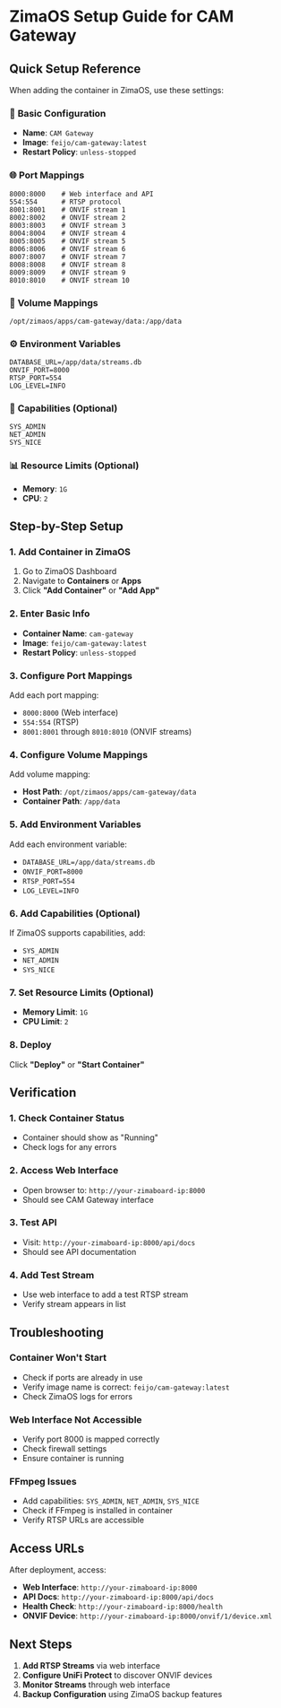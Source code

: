 # ZimaOS Setup Guide for CAM Gateway

## Quick Setup Reference

When adding the container in ZimaOS, use these settings:

### 🔧 **Basic Configuration**
- **Name**: `CAM Gateway`
- **Image**: `feijo/cam-gateway:latest`
- **Restart Policy**: `unless-stopped`

### 🌐 **Port Mappings**
```
8000:8000    # Web interface and API
554:554      # RTSP protocol
8001:8001    # ONVIF stream 1
8002:8002    # ONVIF stream 2
8003:8003    # ONVIF stream 3
8004:8004    # ONVIF stream 4
8005:8005    # ONVIF stream 5
8006:8006    # ONVIF stream 6
8007:8007    # ONVIF stream 7
8008:8008    # ONVIF stream 8
8009:8009    # ONVIF stream 9
8010:8010    # ONVIF stream 10
```

### 💾 **Volume Mappings**
```
/opt/zimaos/apps/cam-gateway/data:/app/data
```

### ⚙️ **Environment Variables**
```
DATABASE_URL=/app/data/streams.db
ONVIF_PORT=8000
RTSP_PORT=554
LOG_LEVEL=INFO
```

### 🔐 **Capabilities (Optional)**
```
SYS_ADMIN
NET_ADMIN
SYS_NICE
```

### 📊 **Resource Limits (Optional)**
- **Memory**: `1G`
- **CPU**: `2`

## Step-by-Step Setup

### 1. **Add Container in ZimaOS**
1. Go to ZimaOS Dashboard
2. Navigate to **Containers** or **Apps**
3. Click **"Add Container"** or **"Add App"**

### 2. **Enter Basic Info**
- **Container Name**: `cam-gateway`
- **Image**: `feijo/cam-gateway:latest`
- **Restart Policy**: `unless-stopped`

### 3. **Configure Port Mappings**
Add each port mapping:
- `8000:8000` (Web interface)
- `554:554` (RTSP)
- `8001:8001` through `8010:8010` (ONVIF streams)

### 4. **Configure Volume Mappings**
Add volume mapping:
- **Host Path**: `/opt/zimaos/apps/cam-gateway/data`
- **Container Path**: `/app/data`

### 5. **Add Environment Variables**
Add each environment variable:
- `DATABASE_URL=/app/data/streams.db`
- `ONVIF_PORT=8000`
- `RTSP_PORT=554`
- `LOG_LEVEL=INFO`

### 6. **Add Capabilities (Optional)**
If ZimaOS supports capabilities, add:
- `SYS_ADMIN`
- `NET_ADMIN`
- `SYS_NICE`

### 7. **Set Resource Limits (Optional)**
- **Memory Limit**: `1G`
- **CPU Limit**: `2`

### 8. **Deploy**
Click **"Deploy"** or **"Start Container"**

## Verification

### 1. **Check Container Status**
- Container should show as "Running"
- Check logs for any errors

### 2. **Access Web Interface**
- Open browser to: `http://your-zimaboard-ip:8000`
- Should see CAM Gateway interface

### 3. **Test API**
- Visit: `http://your-zimaboard-ip:8000/api/docs`
- Should see API documentation

### 4. **Add Test Stream**
- Use web interface to add a test RTSP stream
- Verify stream appears in list

## Troubleshooting

### **Container Won't Start**
- Check if ports are already in use
- Verify image name is correct: `feijo/cam-gateway:latest`
- Check ZimaOS logs for errors

### **Web Interface Not Accessible**
- Verify port 8000 is mapped correctly
- Check firewall settings
- Ensure container is running

### **FFmpeg Issues**
- Add capabilities: `SYS_ADMIN`, `NET_ADMIN`, `SYS_NICE`
- Check if FFmpeg is installed in container
- Verify RTSP URLs are accessible

## Access URLs

After deployment, access:
- **Web Interface**: `http://your-zimaboard-ip:8000`
- **API Docs**: `http://your-zimaboard-ip:8000/api/docs`
- **Health Check**: `http://your-zimaboard-ip:8000/health`
- **ONVIF Device**: `http://your-zimaboard-ip:8000/onvif/1/device.xml`

## Next Steps

1. **Add RTSP Streams** via web interface
2. **Configure UniFi Protect** to discover ONVIF devices
3. **Monitor Streams** through web interface
4. **Backup Configuration** using ZimaOS backup features 